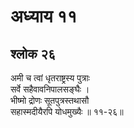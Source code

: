 # अध्याय ११

## श्लोक २६

अमी च त्वां धृतराष्ट्रस्य पुत्राः<br>सर्वे सहैवावनिपालसङ्घैः ।<br>भीष्मो द्रोणः सूतपुत्रस्तथासौ<br>सहास्मदीयैरपि योधमुख्यैः ॥ ११-२६॥<br><br>

